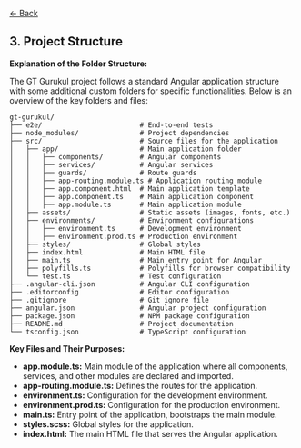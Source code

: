 [<- Back](./developer/overview.md)

## 3. Project Structure

**Explanation of the Folder Structure:**

The GT Gurukul project follows a standard Angular application structure with some additional custom folders for specific functionalities. Below is an overview of the key folders and files:

```
gt-gurukul/
├── e2e/                        # End-to-end tests
├── node_modules/               # Project dependencies
├── src/                        # Source files for the application
│   ├── app/                    # Main application folder
│   │   ├── components/         # Angular components
│   │   ├── services/           # Angular services
│   │   ├── guards/             # Route guards
│   │   ├── app-routing.module.ts # Application routing module
│   │   ├── app.component.html  # Main application template
│   │   ├── app.component.ts    # Main application component
│   │   ├── app.module.ts       # Main application module
│   ├── assets/                 # Static assets (images, fonts, etc.)
│   ├── environments/           # Environment configurations
│   │   ├── environment.ts      # Development environment
│   │   ├── environment.prod.ts # Production environment
│   ├── styles/                 # Global styles
│   ├── index.html              # Main HTML file
│   ├── main.ts                 # Main entry point for Angular
│   ├── polyfills.ts            # Polyfills for browser compatibility
│   └── test.ts                 # Test configuration
├── .angular-cli.json           # Angular CLI configuration
├── .editorconfig               # Editor configuration
├── .gitignore                  # Git ignore file
├── angular.json                # Angular project configuration
├── package.json                # NPM package configuration
├── README.md                   # Project documentation
└── tsconfig.json               # TypeScript configuration
```


**Key Files and Their Purposes:**

- **app.module.ts:** Main module of the application where all components, services, and other modules are declared and imported.
- **app-routing.module.ts:** Defines the routes for the application.
- **environment.ts:** Configuration for the development environment.
- **environment.prod.ts:** Configuration for the production environment.
- **main.ts:** Entry point of the application, bootstraps the main module.
- **styles.scss:** Global styles for the application.
- **index.html:** The main HTML file that serves the Angular application.

